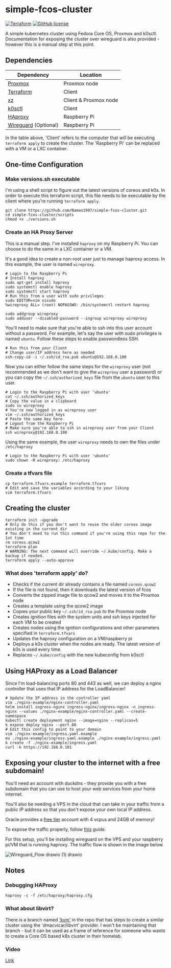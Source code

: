 # simple-fcos-cluster
 [![Terraform](https://github.com/Naman1997/simple-fcos-cluster/actions/workflows/terraform.yml/badge.svg)](https://github.com/Naman1997/simple-fcos-cluster/actions/workflows/terraform.yml)
 [![GitHub license](https://img.shields.io/github/license/Naereen/StrapDown.js.svg)](https://github.com/Naman1997/simple-fcos-cluster/blob/main/LICENSE)

A simple kubernetes cluster using Fedora Core OS, Proxmox and k0sctl.
Documentation for exposing the cluster over wireguard is also provided - however this is a manual step at this point.

## Dependencies

| Dependency | Location |
| ------ | ------ |
| [Proxmox](https://www.proxmox.com/en/proxmox-ve) | Proxmox node |
| [Terraform](https://www.terraform.io/) | Client |
| [xz](https://en.wikipedia.org/wiki/XZ_Utils) | Client & Proxmox node |
| [k0sctl](https://github.com/k0sproject/k0sctl) | Client |
| [HAproxy](http://www.haproxy.org/) | Raspberry Pi |
| [Wireguard](https://www.wireguard.com/) (Optional) | Raspberry Pi |

In the table above, 'Client' refers to the computer that will be executing `terraform apply` to create the cluster. The 'Raspberry Pi' can be replaced with a VM or a LXC container.

## One-time Configuration

### Make versions.sh executable

I'm using a shell script to figure out the latest versions of coreos and k0s. In order to execute this terraform script, this file needs to be executable by the client where you're running `terraform apply`.

```
git clone https://github.com/Naman1997/simple-fcos-cluster.git
cd simple-fcos-cluster/scripts
chmod +x ./versions.sh
```

### Create an HA Proxy Server

This is a manual step. I've installed `haproxy` on my Raspberry Pi. You can choose to do the same in a LXC container or a VM.

It's a good idea to create a non-root user just to manage haproxy access. In this example, the user is named `wireproxy`.

```
# Login to the Raspberry Pi
# Install haproxy
sudo apt-get install haproxy
sudo systemctl enable haproxy
sudo systemctl start haproxy
# Run this from a user with sudo privileges
sudo EDITOR=vim visudo
%wireproxy ALL= (root) NOPASSWD: /bin/systemctl restart haproxy

sudo addgroup wireproxy
sudo adduser --disabled-password --ingroup wireproxy wireproxy
```

You'll need to make sure that you're able to ssh into this user account without a password. For example, let's say the user with sudo privileges is named `ubuntu`. Follow these steps to enable passwordless SSH.

```
# Run this from your Client
# Change user/IP address here as needed
ssh-copy-id -i ~/.ssh/id_rsa.pub ubuntu@192.168.0.100
```

Now you can either follow the same steps for the `wireproxy` user (not recommended as we don't want to give the `wireproxy` user a password) or you can copy the `~/.ssh/authorized_keys` file from the `ubuntu` user to this user.

```
# Login to the Raspberry Pi with user 'ubuntu'
cat ~/.ssh/authorized_keys
# Copy the value in a clipboard
sudo su wireproxy
# You're now logged in as wireproxy user
vim ~/.ssh/authorized_keys
# Paste the same key here
# Logout from the Raspberry Pi
# Make sure you're able to ssh in wireproxy user from your Client
ssh wireproxy@192.168.0.100
```

Using the same example, the user `wireproxy` needs to own the files under `/etc/haproxy`

```
# Login to the Raspberry Pi with user 'ubuntu'
sudo chown -R wireproxy: /etc/haproxy
```


### Create a tfvars file

```
cp terraform.tfvars.example terraform.tfvars
# Edit and save the variables according to your liking
vim terraform.tfvars
```


## Creating the cluster

```
terraform init -upgrade
# Only do this if you don't want to reuse the older coreos image existing in the current dir
# You don't need to run this command if you're using this repo for the 1st time
rm coreos.qcow2
terraform plan
# WARNING: The next command will override ~/.kube/config. Make a backup if needed.
terraform apply --auto-approve
```

### What does 'terraform apply' do?

- Checks if the current dir already contains a file named `coreos.qcow2`
- If the file is not found, then it downloads the latest version of fcos
- Converts the zipped image file to qcow2 and moves it to the Proxmox node
- Creates a template using the qcow2 image
- Copies your public key `~/.ssh/id_rsa.pub` to the Proxmox node
- Creates ignition files with the system units and ssh keys injected for each VM to be created
- Creates nodes using the ignition configurations and other parameters  specified in `terraform.tfvars`
- Updates the haproxy configuration on a VM/raspberry pi
- Deploys a k0s cluster when the nodes are ready. The latest version of k0s is used every time.
- Replaces `~/.kube/config` with the new kubeconfig from k0sctl


## Using HAProxy as a Load Balancer

Since I'm load-balancing ports 80 and 443 as well, we can deploy a nginx controller that uses that IP address for the LoadBalancer!

```
# Update the IP address in the controller yaml
vim ./nginx-example/nginx-controller.yaml
helm install ingress-nginx ingress-nginx/ingress-nginx -n ingress-nginx --values ./nginx-example/nginx-controller.yaml --create-namespace
kubectl create deployment nginx --image=nginx --replicas=5
k expose deploy nginx --port 80
# Edit this config to point to your domain
vim ./nginx-example/ingress.yaml.example
mv ./nginx-example/ingress.yaml.example ./nginx-example/ingress.yaml
k create -f ./nginx-example/ingress.yaml
curl -k https://192.168.0.101
```

## Exposing your cluster to the internet with a free subdomain!

You'll need an account with duckdns - they provide you with a free subdomain that you can use to host your web services from your home internet.

You'll also be needing a VPS in the cloud that can take in your traffic from a public IP address so that you don't expose your own local IP address.

Oracle provides a [free tier](https://www.oracle.com/in/cloud/free/) account with 4 vcpus and 24GB of memory!

To expose the traffic properly, follow [this](https://github.com/Naman1997/simple-fcos-cluster/blob/main/Wireguard_Setup.md) guide.

For this setup, you'll be installing wireguard on the VPS and your raspberry pi/VM that is running haproxy. The traffic flow is shown in the image below.

![Wireguard_Flow drawio (1) drawio](https://user-images.githubusercontent.com/19908560/210160766-31491844-8ae0-41d9-b31c-7cfe5ee8669a.png)

## Notes

### Debugging HAProxy

```
haproxy -c -f /etc/haproxy/haproxy.cfg
```

### What about libvirt?

There is a branch named ['kvm'](https://github.com/Naman1997/simple-fcos-cluster/tree/kvm) in the repo that has steps to create a similar cluster using the 'dmacvicar/libvirt' provider. I won't be maintaining that branch - but it can be used as a frame of reference for someone who wants to create a Core OS based k8s cluster in their homelab.

### Video

[Link](https://youtu.be/zdAQ3Llj3IU)
